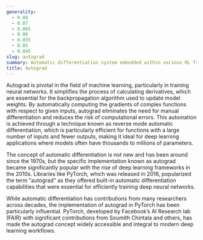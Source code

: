 ```yaml
---
generality:
  - 0.88
  - 0.87
  - 0.865
  - 0.86
  - 0.855
  - 0.85
  - 0.845
slug: autograd
summary: Automatic differentiation system embedded within various ML frameworks that facilitates the computation of gradients, which are crucial for optimizing models during training.
title: Autograd
---
```


Autograd is pivotal in the field of machine learning, particularly in training neural networks. It simplifies the process of calculating derivatives, which are essential for the backpropagation algorithm used to update model weights. By automatically computing the gradients of complex functions with respect to given inputs, autograd eliminates the need for manual differentiation and reduces the risk of computational errors. This automation is achieved through a technique known as reverse mode automatic differentiation, which is particularly efficient for functions with a large number of inputs and fewer outputs, making it ideal for deep learning applications where models often have thousands to millions of parameters.

The concept of automatic differentiation is not new and has been around since the 1970s, but the specific implementation known as autograd became significantly popular with the rise of deep learning frameworks in the 2010s. Libraries like PyTorch, which was released in 2016, popularized the term "autograd" as they offered built-in automatic differentiation capabilities that were essential for efficiently training deep neural networks.

While automatic differentiation has contributions from many researchers across decades, the implementation of autograd in PyTorch has been particularly influential. PyTorch, developed by Facebook’s AI Research lab (FAIR) with significant contributions from Soumith Chintala and others, has made the autograd concept widely accessible and integral to modern deep learning workflows.
